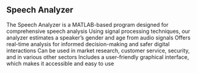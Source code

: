 ## Speech Analyzer

The Speech Analyzer is a MATLAB-based program designed for comprehensive speech analysis
Using signal processing techniques, our analyzer estimates a speaker’s gender and age from audio signals
Offers real-time analysis for informed decision-making and safer digital interactions
Can be used in market research, customer service, security, and in various other sectors
Includes a user-friendly graphical interface, which makes it accessible and easy to use
